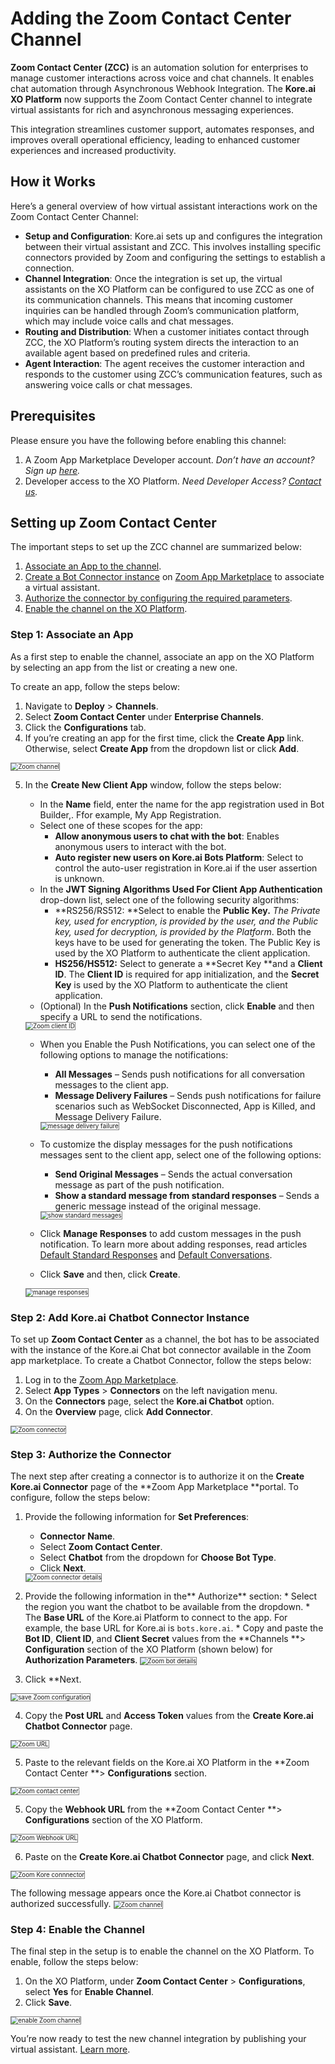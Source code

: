 # **Adding the Zoom Contact Center Channel**

**Zoom Contact Center (ZCC)** is an automation solution for enterprises to manage customer interactions across voice and chat channels. It enables chat automation through Asynchronous Webhook Integration. The **Kore.ai XO Platform** now supports the Zoom Contact Center channel to integrate virtual assistants for rich and asynchronous messaging experiences.

This integration streamlines customer support, automates responses, and improves overall operational efficiency, leading to enhanced customer experiences and increased productivity.


## How it Works

Here’s a general overview of how virtual assistant interactions work on the Zoom Contact Center Channel:

* **Setup and Configuration**: Kore.ai sets up and configures the integration between their virtual assistant and ZCC. This involves installing specific connectors provided by Zoom and configuring the settings to establish a connection.
* **Channel Integration**: Once the integration is set up, the virtual assistants on the XO Platform can be configured to use ZCC as one of its communication channels. This means that incoming customer inquiries can be handled through Zoom’s communication platform, which may include voice calls and chat messages.
* **Routing and Distribution**: When a customer initiates contact through ZCC, the XO Platform’s routing system directs the interaction to an available agent based on predefined rules and criteria.
* **Agent Interaction**: The agent receives the customer interaction and responds to the customer using ZCC’s communication features, such as answering voice calls or chat messages.


## Prerequisites

Please ensure you have the following before enabling this channel:



1. A Zoom App Marketplace Developer account. _Don’t have an account? Sign up [here](https://marketplace.zoom.us/)._
2. Developer access to the XO Platform. _Need Developer Access? [Contact us](https://kore.ai/contact-us/)._


## Setting up Zoom Contact Center

The important steps to set up the ZCC channel are summarized below:


1. [Associate an App to the channel](https://developer.kore.ai/docs/bots/channel-enablement/adding-the-zoom-contact-center-channel/#Step_1_Associate_an_App).
2. [Create a Bot Connector instance](https://developer.kore.ai/docs/bots/channel-enablement/adding-the-zoom-contact-center-channel/#Step_2_Add_Koreai_Chatbot_Connector_Instance) on [Zoom App Marketplace](https://marketplace.zoom.us/apps) to associate a virtual assistant.
3. [Authorize the connector by configuring the required parameters](https://developer.kore.ai/docs/bots/channel-enablement/adding-the-zoom-contact-center-channel/#Step_3_Authorize_the_Connector).
4. [Enable the channel on the XO Platform](https://developer.kore.ai/docs/bots/channel-enablement/adding-the-zoom-contact-center-channel/#Step_4_Enable_the_Channel).


### **Step 1: Associate an App**

As a first step to enable the channel, associate an app on the XO Platform by selecting an app from the list or creating a new one.

To create an app, follow the steps below:


1. Navigate to **Deploy** > **Channels**.
2. Select **Zoom Contact Center** under **Enterprise Channels**.
3. Click the **Configurations** tab.
4. If you’re creating an app for the first time, click the **Create App** link. Otherwise, select **Create App** from the dropdown list or click **Add**.  
<img src="../images/Zoom.png" alt="Zoom  channel" title="Zoom channel" style="border: 1px solid gray; zoom:70%;">

5. In the **Create New Client App** window, follow the steps below:
    * In the **Name** field, enter the name for the app registration used in Bot Builder,. Ffor example, My App Registration.
    * Select one of these scopes for the app:
        * **Allow anonymous users to chat with the bot**: Enables anonymous users to interact with the bot.
        * **Auto register new users on Kore.ai Bots Platform**: Select to control the auto-user registration in Kore.ai if the user assertion is unknown.
    * In the **JWT Signing** **Algorithms Used For Client App Authentication** drop-down list, select one of the following security algorithms:
        * **RS256/RS512: **Select to enable the **Public Key.** _The Private key, used for encryption, is provided by the user, and the Public key, used for decryption, is provided by the Platform_. Both the keys have to be used for generating the token. The Public Key is used by the XO Platform to authenticate the client application.
        * **HS256/HS512:** Select to generate a **Secret Key **and a **Client ID**. The **Client ID** is required for app initialization, and the **Secret Key** is used by the XO Platform to authenticate the client application.
    * (Optional) In the **Push Notifications** section, click **Enable** and then specify a URL to send the notifications.
    <img src="../images/Zoom1.png" alt="Zoom  client ID" title="Zoom client ID" style="border: 1px solid gray; zoom:70%;">

    * When you Enable the Push Notifications, you can select one of the following options to manage the notifications:
        * **All Messages** – Sends push notifications for all conversation messages to the client app.
        * **Message Delivery Failures** – Sends push notifications for failure scenarios such as WebSocket Disconnected, App is Killed, and Message Delivery Failure.
        <img src="../images/Zoom2.png" alt="message delivery failure" title="message delivery failure" style="border: 1px solid gray; zoom:70%;">


    * To customize the display messages for the push notifications messages sent to the client app, select one of the following options:
        * **Send Original Messages** – Sends the actual conversation message as part of the push notification.
        * **Show a standard message from standard responses** – Sends a generic message instead of the original message.
        <img src="../images/Zoom3.png" alt="show standard messages" title="show standard messages" style="border: 1px solid gray; zoom:70%;">


    * Click **Manage Responses** to add custom messages in the push notification. To learn more about adding responses, read articles [Default Standard Responses](https://developer.kore.ai/docs/bots/bot-intelligence/default-standard-responses/) and [Default Conversations](https://developer.kore.ai/docs/bots/bot-intelligence/default-dialog/).
    * Click **Save** and then, click **Create**.
    <img src="../images/Zoom4.png" alt="manage responses" title="manage responses" style="border: 1px solid gray; zoom:70%;">



### **Step 2: Add Kore.ai Chatbot Connector Instance**

To set up **Zoom Contact Center** as a channel, the bot has to be associated with the instance of the Kore.ai Chat bot connector available in the Zoom app marketplace. To create a Chatbot Connector, follow the steps below:



1. Log in to the [Zoom App Marketplace](https://marketplace.zoom.us/apps).
2. Select **App Types** > **Connectors** on the left navigation menu.
3. On the **Connectors** page, select the **Kore.ai Chatbot** option.
4. On the **Overview** page, click **Add Connector**.
<img src="../images/Zoom5.png" alt="Zoom  connector" title="Zoom connector" style="border: 1px solid gray; zoom:70%;">


### **Step 3: Authorize the Connector**

The next step after creating a connector is to authorize it on the **Create Kore.ai Connector** page of the **Zoom App Marketplace **portal. To configure, follow the steps below:

1. Provide the following information for **Set Preferences**:
    * **Connector Name**.
    * Select **Zoom Contact Center**.
    * Select **Chatbot** from the dropdown for **Choose Bot Type**.
    * Click **Next**.

    <img src="../images/Zoom6.png" alt="Zoom  connector details" title="Zoom connector details" style="border: 1px solid gray; zoom:70%;">

  2. Provide the following information in the** Authorize** section:
    * Select the region you want the chatbot to be available from the dropdown.
    * The **Base URL** of the Kore.ai Platform to connect to the app. For example, the base URL for Kore.ai is `bots.kore.ai`.
    * Copy and paste the **Bot ID**, **Client ID**, and **Client Secret** values from the **Channels **> **Configuration** section of the XO Platform (shown below) for **Authorization Parameters**.
    <img src="../images/Zoom7.png" alt="Zoom  bot details" title="Zoom bot details" style="border: 1px solid gray; zoom:70%;">

  3. Click **Next.
  <img src="../images/Zoom8.png" alt="save Zoom  configuration" title="Save Zoom configuration" style="border: 1px solid gray; zoom:70%;">

  4. Copy the **Post URL** and **Access Token** values from the **Create Kore.ai Chatbot Connector** page.
  <img src="../images/Zoom9.png" alt="Zoom  URL" title="Zoom URL" style="border: 1px solid gray; zoom:70%;">

  5. Paste to the relevant fields on the Kore.ai XO Platform in the **Zoom Contact Center **> **Configurations** section.
  <img src="../images/Zoom10.png" alt="Zoom  contact center" title="Zoom contact center" style="border: 1px solid gray; zoom:70%;">

  5. Copy the **Webhook URL** from the **Zoom Contact Center **> **Configurations** section of the XO Platform.
  <img src="../images/Zoom11.png" alt="Zoom  Webhook URL" title="Zoom Webhook URL" style="border: 1px solid gray; zoom:70%;">

  6. Paste on the **Create Kore.ai Chatbot Connector** page, and click **Next**.

  <img src="../images/Zoom12.png" alt="Zoom  Kore connnector" title="Zoom Kore connector" style="border: 1px solid gray; zoom:70%;">

The following message appears once the Kore.ai Chatbot connector is authorized successfully.
<img src="../images/Zoom13.png" alt="Zoom  channel" title="Zoom channel" style="border: 1px solid gray; zoom:70%;">



### **Step 4: Enable the Channel**

The final step in the setup is to enable the channel on the XO Platform. To enable, follow the steps below:


1. On the XO Platform, under **Zoom Contact Center** > **Configurations**, select **Yes** for **Enable Channel**.
2. Click **Save**.
<img src="../images/Zoom14.png" alt="enable Zoom  channel" title=" enable Zoom channel" style="border: 1px solid gray; zoom:70%;"> 


You’re now ready to test the new channel integration by publishing your virtual assistant. [Learn more](https://developer.kore.ai/docs/bots/publish/publishing-bot/).
